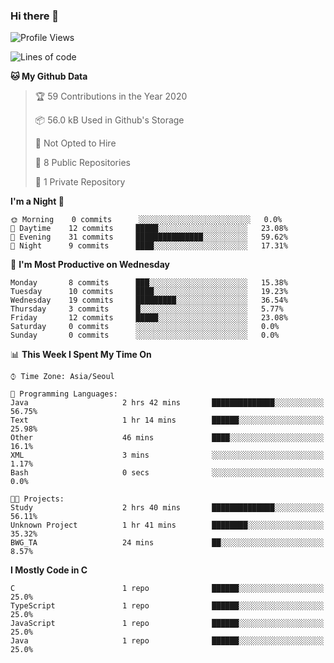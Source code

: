 

### Hi there 👋

<!--
**anf36/anf36** is a ✨ _special_ ✨ repository because its `README.md` (this file) appears on your GitHub profile.

Here are some ideas to get you started:

- 🔭 I’m currently working on ...
- 🌱 I’m currently learning ...
- 👯 I’m looking to collaborate on ...
- 🤔 I’m looking for help with ...
- 💬 Ask me about ...
- 📫 How to reach me: ...
- 😄 Pronouns: ...
- ⚡ Fun fact: ...
-->
<!--START_SECTION:waka-->
![Profile Views](http://img.shields.io/badge/Profile%20Views-6-blue)

![Lines of code](https://img.shields.io/badge/From%20Hello%20World%20I%27ve%20Written-954579%20lines%20of%20code-blue)

**🐱 My Github Data** 

> 🏆 59 Contributions in the Year 2020
 > 
> 📦 56.0 kB Used in Github's Storage 
 > 
> 🚫 Not Opted to Hire
 > 
> 📜 8 Public Repositories 
 > 
> 🔑 1 Private Repository 
 > 
**I'm a Night 🦉** 

```text
🌞 Morning    0 commits      ░░░░░░░░░░░░░░░░░░░░░░░░░   0.0% 
🌆 Daytime    12 commits     █████░░░░░░░░░░░░░░░░░░░░   23.08% 
🌃 Evening    31 commits     ███████████████░░░░░░░░░░   59.62% 
🌙 Night      9 commits      ████░░░░░░░░░░░░░░░░░░░░░   17.31%

```
📅 **I'm Most Productive on Wednesday** 

```text
Monday       8 commits      ███░░░░░░░░░░░░░░░░░░░░░░   15.38% 
Tuesday      10 commits     ████░░░░░░░░░░░░░░░░░░░░░   19.23% 
Wednesday    19 commits     █████████░░░░░░░░░░░░░░░░   36.54% 
Thursday     3 commits      █░░░░░░░░░░░░░░░░░░░░░░░░   5.77% 
Friday       12 commits     █████░░░░░░░░░░░░░░░░░░░░   23.08% 
Saturday     0 commits      ░░░░░░░░░░░░░░░░░░░░░░░░░   0.0% 
Sunday       0 commits      ░░░░░░░░░░░░░░░░░░░░░░░░░   0.0%

```


📊 **This Week I Spent My Time On** 

```text
⌚︎ Time Zone: Asia/Seoul

💬 Programming Languages: 
Java                     2 hrs 42 mins       ██████████████░░░░░░░░░░░   56.75% 
Text                     1 hr 14 mins        ██████░░░░░░░░░░░░░░░░░░░   25.98% 
Other                    46 mins             ████░░░░░░░░░░░░░░░░░░░░░   16.1% 
XML                      3 mins              ░░░░░░░░░░░░░░░░░░░░░░░░░   1.17% 
Bash                     0 secs              ░░░░░░░░░░░░░░░░░░░░░░░░░   0.0%

🐱‍💻 Projects: 
Study                    2 hrs 40 mins       ██████████████░░░░░░░░░░░   56.11% 
Unknown Project          1 hr 41 mins        ████████░░░░░░░░░░░░░░░░░   35.32% 
BWG_TA                   24 mins             ██░░░░░░░░░░░░░░░░░░░░░░░   8.57%

```

**I Mostly Code in C** 

```text
C                        1 repo              ██████░░░░░░░░░░░░░░░░░░░   25.0% 
TypeScript               1 repo              ██████░░░░░░░░░░░░░░░░░░░   25.0% 
JavaScript               1 repo              ██████░░░░░░░░░░░░░░░░░░░   25.0% 
Java                     1 repo              ██████░░░░░░░░░░░░░░░░░░░   25.0%

```



<!--END_SECTION:waka-->
